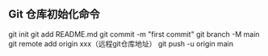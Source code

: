 ## Git 仓库初始化命令

git init
git add README.md
git commit -m "first commit"
git branch -M main
git remote add origin xxx（远程git仓库地址）
git push -u origin main